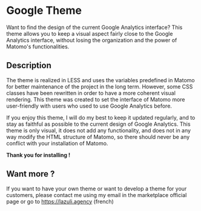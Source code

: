 # Google Theme
Want to find the design of the current Google Analytics interface? This theme allows you to keep a visual aspect fairly close to the Google Analytics interface, without losing the organization and the power of Matomo's functionalities.

## Description
The theme is realized in LESS and uses the variables predefined in Matomo for better maintenance of the project in the long term.
However, some CSS classes have been rewritten in order to have a more coherent visual rendering.
This theme was created to set the interface of Matomo more user-friendly with users who used to use Google Analytics before.

If you enjoy this theme, I will do my best to keep it updated regularly, and to stay as faithful as possible to the current design of Google Analytics.
This theme is only visual, it does not add any functionality, and does not in any way modify the HTML structure of Matomo, so there should never be any conflict with your installation of Matomo.

__Thank you for installing !__
  
## Want more ?
If you want to have your own theme or want to develop a theme for your customers, please contact me using my email in the marketplace official page or go to https://lazuli.agency (french)